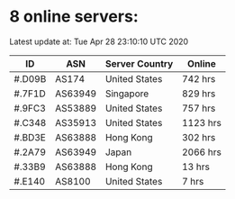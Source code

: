 # 8 online servers:

Latest update at: Tue Apr 28 23:10:10 UTC 2020

| ID | ASN | Server Country | Online |
| -- | --- | -------------- | ------ |
| #.D09B | AS174 | United States | 742 hrs |
| #.7F1D | AS63949 | Singapore | 829 hrs |
| #.9FC3 | AS53889 | United States | 757 hrs |
| #.C348 | AS35913 | United States | 1123 hrs |
| #.BD3E | AS63888 | Hong Kong | 302 hrs |
| #.2A79 | AS63949 | Japan | 2066 hrs |
| #.33B9 | AS63888 | Hong Kong | 13 hrs |
| #.E140 | AS8100 | United States | 7 hrs |

